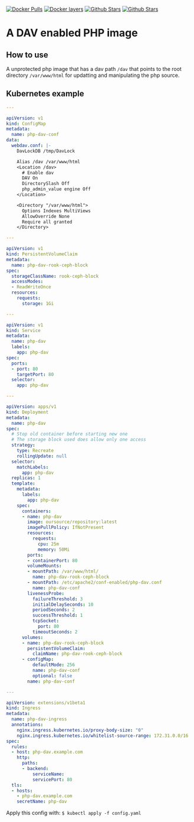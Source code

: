 [![Docker Pulls](https://img.shields.io/docker/pulls/oursource/php-dav.svg)](https://hub.docker.com/r/oursource/php-dav/)
[![Docker layers](https://images.microbadger.com/badges/image/oursource/php-dav.svg)](https://microbadger.com/images/oursource/php-dav)
[![Github Stars](https://img.shields.io/github/stars/our-source/php-dav.svg?label=github%20%E2%98%85)](https://github.com/our-source/php-dav/)
[![Github Stars](https://img.shields.io/github/contributors/our-source/php-dav.svg)](https://github.com/our-source/php-dav/)

# A DAV enabled PHP image

## How to use

A unprotected php image that has a dav path `/dav` that points to
the root directory `/var/www/html` for updatting and manipulating the php source.

## Kubernetes example

```yaml
---

apiVersion: v1
kind: ConfigMap
metadata:
  name: php-dav-conf
data:
  webdav.conf: |-
    DavLockDB /tmp/DavLock

    Alias /dav /var/www/html
    <Location /dav>
      # Enable dav
      DAV On
      DirectorySlash Off
      php_admin_value engine Off
    </Location>

    <Directory "/var/www/html">
      Options Indexes MultiViews
      AllowOverride None
      Require all granted
    </Directory>

---

apiVersion: v1
kind: PersistentVolumeClaim
metadata:
  name: php-dav-rook-ceph-block
spec:
  storageClassName: rook-ceph-block
  accessModes:
  - ReadWriteOnce
  resources:
    requests:
      storage: 1Gi

---

apiVersion: v1
kind: Service
metadata:
  name: php-dav
  labels:
    app: php-dav
spec:
  ports:
  - port: 80
    targetPort: 80
  selector:
    app: php-dav

---

apiVersion: apps/v1
kind: Deployment
metadata:
  name: php-dav
spec:
  # Stop old container before starting new one
  # The storage block used does allow only one access
  strategy:
    type: Recreate
    rollingUpdate: null
  selector:
    matchLabels:
      app: php-dav
  replicas: 1
  template:
    metadata:
      labels:
        app: php-dav
    spec:
      containers:
      - name: php-dav
        image: oursource/repository:latest
        imagePullPolicy: IfNotPresent
        resources:
          requests:
            cpu: 25m
            memory: 50Mi
        ports:
        - containerPort: 80
        volumeMounts:
        - mountPath: /var/www/html/
          name: php-dav-rook-ceph-block
        - mountPath: /etc/apache2/conf-enabled/php-dav.conf
          name: php-dav-conf
        livenessProbe:
          failureThreshold: 3
          initialDelaySeconds: 10
          periodSeconds: 2
          successThreshold: 1
          tcpSocket:
            port: 80
          timeoutSeconds: 2
      volumes:
      - name: php-dav-rook-ceph-block
        persistentVolumeClaim:
          claimName: php-dav-rook-ceph-block
      - configMap:
          defaultMode: 256
          name: php-dav-conf
          optional: false
        name: php-dav-conf

---

apiVersion: extensions/v1beta1
kind: Ingress
metadata:
  name: php-dav-ingress
  annotations:
    nginx.ingress.kubernetes.io/proxy-body-size: "0"
    nginx.ingress.kubernetes.io/whitelist-source-range: 172.31.0.0/16
spec:
  rules:
  - host: php-dav.example.com
    http:
      paths:
      - backend:
          serviceName: 
          servicePort: 80
  tls:
  - hosts:
    - php-dav.example.com
    secretName: php-dav
```

Apply this config with: `$ kubectl apply -f config.yaml`

